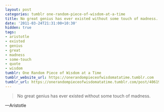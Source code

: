 ```yaml
---
layout: post
categories: tumblr one-random-piece-of-wisdom-at-a-time
title: No great genius has ever existed without some touch of madness.
date: '2011-03-24T21:31:00+10:30'
hidden: true
tags:
- aristotle
- existed
- genius
- great
- madness
- some-touch
- quote
- wisdom
tumblr: One Random Piece of Wisdom at a Time
tumblr_website_url: https://onerandompieceofwisdomatatime.tumblr.com
tumblr_url: https://onerandompieceofwisdomatatime.tumblr.com/post/4061925458/no-great-genius-has-ever-existed-without-some
---
```

> No great genius has ever existed without some touch of madness.

—Aristotle&nbsp;
